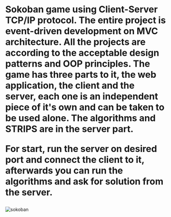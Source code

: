 <h1>Sokoban game using Client-Server TCP/IP protocol. The entire project is event-driven development on MVC architecture. All the projects are according to the acceptable design patterns and OOP principles.
The game has three parts to it, the web application, the client and the server, each one is an independent piece of it's own and can be taken to be used alone.
The algorithms and STRIPS are in the server part.

For start, run the server on desired port and connect the client to it, afterwards you can run the algorithms and ask for solution from the server.</h1>

<img src="https://i.ibb.co/SRqCJy1/sokoban.png" alt="sokoban" border="0">
